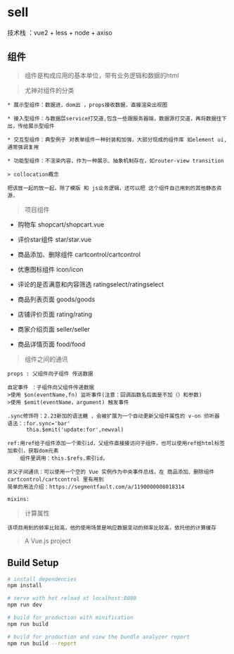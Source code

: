 
# sell

技术栈 ：vue2 + less + node + axiso 

## 组件 ##

> 组件是构成应用的基本单位，带有业务逻辑和数据的html

>尤神对组件的分类
```
* 展示型组件：数据进，dom出 ，props接收数据，直接渲染出视图

* 接入型组件：与数据层service打交道,包含一些跟服务器端，数据源打交道，再将数据往下出，传给展示型组件

* 交互型组件：典型例子 对表单组件一种封装和加强，大部分现成的组件库 如element ui, 通常强调复用

* 功能型组件：不渲染内容，作为一种展示、抽象机制存在，如router-view transition

> collocation概念

把该放一起的放一起，除了模版 和 js业务逻辑，还可以把 这个组件自己用到的其他静态资源，
```
> 项目组件
+ 购物车  shopcart/shopcart.vue
 
+ 评价star组件 star/star.vue
 
+ 商品添加、删除组件 cartcontrol/cartcontrol
 
+ 优惠图标组件 icon/icon
 
+ 评论的是否满意和内容筛选  ratingselect/ratingselect
 
+ 商品列表页面 goods/goods
 
+ 店铺评价页面 rating/rating
 
+ 商家介绍页面 seller/seller
 
+ 商品详情页面 food/food
 
> 组件之间的通讯
```
props : 父组件向子组件 传送数据

自定事件 ：子组件向父组件传递数据  
>使用 $on(eventName,fn) 监听事件(注意：回调函数名后面是不加（）和参数) 
>使用 $emit(eventName，argument) 触发事件 

.sync修饰符：2.23新加的语法糖 ，会被扩展为一个自动更新父组件属性的 v-on 侦听器
语法：:for.sync='bar'
      thia.$emit('update:for',newval)
    
ref:用ref给子组件添加一个索引id，父组件直接接访问子组件，也可以使用ref给html标签加索引，获取dom元素
    组件里调用：this.$refs.索引id，

非父子间通讯：可以使用一个空的 Vue 实例作为中央事件总线，在 商品添加、删除组件 cartcontrol/cartcontrol 里有用到
简单的用法介绍：https://segmentfault.com/a/1190000008018314 

mixins:
```
>计算属性
```
该项目用到的频率比较高，他的使用场景是响应数据变动的频率比较高，依托他的计算缓存

```


> A Vue.js project

## Build Setup

``` bash
# install dependencies
npm install

# serve with hot reload at localhost:8080
npm run dev

# build for production with minification
npm run build

# build for production and view the bundle analyzer report
npm run build --report
```
